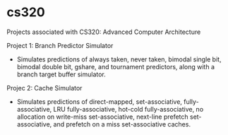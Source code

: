 # cs320
Projects associated with CS320: Advanced Computer Architecture

Project 1: Branch Predictor Simulator
- Simulates predictions of always taken, never taken, bimodal single bit, bimodal double bit, gshare, and tournament predictors, along with a
branch target buffer simulator.

Projec 2: Cache Simulator
- Simulates predictions of direct-mapped, set-associative, fully-associative, LRU fully-associative, hot-cold fully-associative, no
allocation on write-miss set-associative, next-line prefetch set-associative, and prefetch on a miss set-associative caches.
